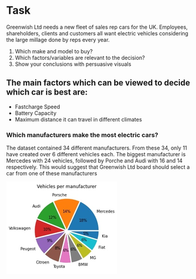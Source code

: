 # Task
Greenwish Ltd needs a new fleet of sales rep cars for the UK. 
Employees, shareholders, clients and customers all want electric vehicles considering the large millage done by reps every year.

1. Which make and model to buy?
2. Which factors/variables are relevant to the decision?
3. Show your conclusions with persuasive visuals

## The main factors which can be viewed to decide which car is best are:
 - Fastcharge Speed
 - Battery Capacity
 - Maximum distance it can travel in different climates

### Which manufacturers make the most electric cars?
The dataset contained 34 different manufacturers. From these 34, only 11 have created over 6 different vehicles each. The biggest manufacturer is Mercedes with 24 vehicles, followed by Porche and Audi with 16 and 14 respectively. This would suggest that Greenwish Ltd board should select a car from one of these manufacturers

![Pie Chart](graphs/Pie_Chart.jpg)



